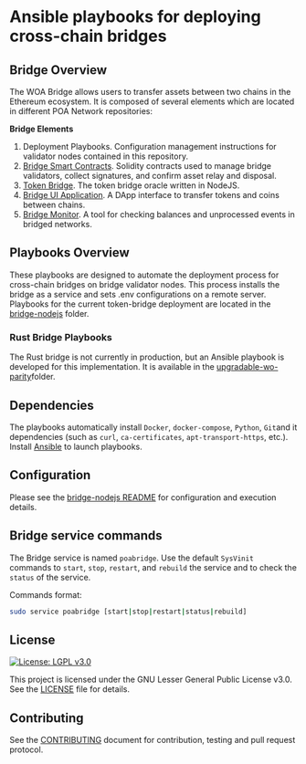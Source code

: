 # Ansible playbooks for deploying cross-chain bridges

## Bridge Overview

The WOA Bridge allows users to transfer assets between two chains in the Ethereum ecosystem. It is composed of several elements which are located in different POA Network repositories:

**Bridge Elements**
1. Deployment Playbooks. Configuration management instructions for validator nodes contained in this repository.
2. [Bridge Smart Contracts](https://github.com/poanetwork/poa-bridge-contracts). Solidity contracts used to manage bridge validators, collect signatures, and confirm asset relay and disposal.
3. [Token Bridge](https://github.com/poanetwork/token-bridge). The token bridge oracle written in NodeJS.
4. [Bridge UI Application](https://github.com/poanetwork/bridge-ui). A DApp interface to transfer tokens and coins between chains.
5. [Bridge Monitor](https://github.com/poanetwork/bridge-monitor). A tool for checking balances and unprocessed events in bridged networks.


## Playbooks Overview

These playbooks are designed to automate the deployment process for cross-chain bridges on bridge validator nodes. This process installs the bridge as a service and sets .env configurations on a remote server. Playbooks for the current token-bridge deployment are located in the [bridge-nodejs](bridge-nodejs) folder.


### Rust Bridge Playbooks

The Rust bridge is not currently in production, but an Ansible playbook is developed for this implementation. It is available in the [upgradable-wo-parity](upgradable-wo-parity)folder. 

## Dependencies

The playbooks automatically install `Docker`, `docker-compose`, `Python`, `Git`and it dependencies (such as `curl`, `ca-certificates`, `apt-transport-https`, etc.). Install [Ansible](https://docs.ansible.com/ansible/latest/installation_guide/intro_installation.html) to launch playbooks.

## Configuration

Please see the [bridge-nodejs README](bridge-nodejs/README.md) for configuration and execution details. 

## Bridge service commands

The Bridge service is named `poabridge`. Use the default `SysVinit` commands to `start`, `stop`, `restart`, and `rebuild` the service and to check the `status` of the service. 

Commands format:
```bash
sudo service poabridge [start|stop|restart|status|rebuild]
```

## License

[![License: LGPL v3.0](https://img.shields.io/badge/License-LGPL%20v3-blue.svg)](https://www.gnu.org/licenses/lgpl-3.0)

This project is licensed under the GNU Lesser General Public License v3.0. See the [LICENSE](LICENSE) file for details.

## Contributing

See the [CONTRIBUTING](CONTRIBUTING.md) document for contribution, testing and pull request protocol.
